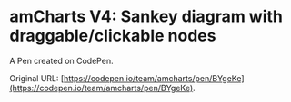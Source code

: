 # amCharts V4:  Sankey diagram with draggable/clickable nodes

A Pen created on CodePen.

Original URL: [https://codepen.io/team/amcharts/pen/BYgeKe](https://codepen.io/team/amcharts/pen/BYgeKe).


